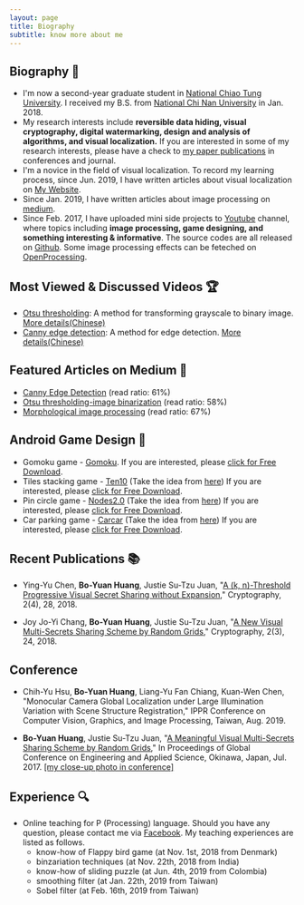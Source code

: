 ```yaml
---
layout: page
title: Biography
subtitle: know more about me
---
```

## Biography 🏃
- I'm now a second-year graduate student in [National Chiao Tung University](https://www.nctu.edu.tw/). I received my B.S. from [National Chi Nan University](https://www.ncnu.edu.tw/ncnuweb/) in Jan. 2018.
- My research interests include **reversible data hiding, visual cryptography, digital watermarking, design and analysis of algorithms, and visual localization.** If you are interested in some of my research interests, please have a check to [my paper publications](https://hbyacademic.github.io/HBY/publications/) in conferences and journal.
- I'm a novice in the field of visual localization. To record my learning process, since Jun. 2019, I have written articles about visual localization on [My Website](https://hbyacademic.github.io/HBY/). 
- Since Jan. 2019, I have written articles about image processing on [medium](https://medium.com/@hbyacademic).
- Since Feb. 2017, I have uploaded mini side projects to [Youtube](https://www.youtube.com/channel/UCmVQun_KSwvPnRBDWSX8gRw/featured) channel, where topics including **image processing, game designing, and something interesting & informative**. The source codes are all released on [Github](https://github.com/hbyacademic). Some image processing effects can be feteched on [OpenProcessing](https://www.openprocessing.org/user/183031#sketches).

## Most Viewed & Discussed Videos 🏆
- [Otsu thresholding](https://www.youtube.com/watch?v=Ofi1Fn18YLc): A method for transforming grayscale to binary image.
    [More details(Chinese)](http://idiot3838.pixnet.net/blog/post/193557941)  
- [Canny edge detection](https://www.youtube.com/watch?v=PtSgA19sC5g): A method for edge detection.
    [More details(Chinese)](http://idiot3838.pixnet.net/blog/post/194161931)
    
## Featured Articles on Medium 📝
- [Canny Edge Detection](https://link.medium.com/m5NWuctkPT) (read ratio: 61%)
- [Otsu thresholding-image binarization](https://link.medium.com/mbpzQNCkPT) (read ratio: 58%)
- [Morphological image processing](https://link.medium.com/I9R0YPIkPT) (read ratio: 67%)

## Android Game Design 🎰
- Gomoku game - [Gomoku](https://www.youtube.com/watch?v=txSBV9NB2jY&list=PLrJ7yjuOYajyP0xfXO_o5Yeg5oD166rHy&index=2). If you are interested, please [click for Free Download](https://drive.google.com/file/d/1hlP6hGWQr4xCbWzoDb1qyCyaR0A1jN_L/view?usp=drivesdk&fbclid=IwAR0duTs0Jfvd7oOs42axEvpj5Im-CM0x7eMwGX9kPpE4gnwpW4WwNRK1BSU).
- Tiles stacking game - [Ten10](https://www.youtube.com/watch?v=-c3Kcaj54Ik&list=PLrJ7yjuOYajyP0xfXO_o5Yeg5oD166rHy&index=1) (Take the idea from [here](http://twenty.frenchguys.net/)) If you are interested, please [click for Free Download](https://drive.google.com/file/d/1jQRHxUpcWNspix_fs3SknCq02-IrjFMg/view?fbclid=IwAR2jkrvg2wLUjjrJ6wgndkns92t5_6lz7U4-9z_iWoFpWIDbQavTKagAXuk).
- Pin circle game - [Nodes2.0](https://www.youtube.com/watch?v=lVMKEyO-cZs&list=PLrJ7yjuOYajyP0xfXO_o5Yeg5oD166rHy) (Take the idea from  [here](https://m.apkpure.com/pin-circle/com.litegames.aa)) If you are interested, please [click for Free Download](https://drive.google.com/file/d/1Weo9Gd6VaTQPfDbdI2TAYokygj6gnUVT/view?usp=drivesdk).
- Car parking game - [Carcar](https://youtu.be/i7J1B65YnUo) (Take the idea from [here](http://www.agame.com/games/parking)) If you are interested, please [click for Free Download](https://drive.google.com/file/d/1UkwzUiE0oogYWNQZtJ3lxvqfBQYaF1HX/view?usp=drivesdk).

## Recent Publications 📚
- Ying-Yu Chen, **Bo-Yuan Huang**, Justie Su-Tzu Juan, "[A (k, n)-Threshold Progressive Visual Secret Sharing without Expansion](https://www.mdpi.com/2410-387X/2/4/28)," Cryptography, 2(4), 28, 2018.

- Joy Jo-Yi Chang, **Bo-Yuan Huang**, Justie Su-Tzu Juan, "[A New Visual Multi-Secrets Sharing Scheme by Random Grids](https://www.mdpi.com/2410-387X/2/3/24)," Cryptography, 2(3), 24, 2018.

## Conference
- Chih-Yu Hsu, **Bo-Yuan Huang**, Liang-Yu Fan Chiang, Kuan-Wen Chen, "Monocular Camera Global Localization under Large Illumination Variation with Scene Structure Registration," IPPR Conference on Computer Vision, Graphics, and Image Processing, Taiwan, Aug. 2019.

-  **Bo-Yuan Huang**, Justie Su-Tzu Juan, "[A Meaningful Visual Multi-Secrets Sharing Scheme by Random Grids](https://github.com/hbyacademic/HBY/blob/master/_posts/GCEAS0059.pdf)," In Proceedings of Global Conference on Engineering and Applied Science, Okinawa, Japan, Jul. 2017.  [[my close-up photo in conference]](https://www.facebook.com/higher.education.forum/photos/a.1557668754257321/1557675207590009/?type=3&theater)

## Experience 🔍
- Online teaching for P (Processing) language. Should you have any question, please contact me via [Facebook](https://www.facebook.com/HBY.academic). My teaching experiences are listed as follows.  
   - know-how of Flappy bird game (at Nov. 1st, 2018 from Denmark)
   - binzariation techniques (at Nov. 22th, 2018 from India)
   - know-how of sliding puzzle (at Jun. 4th, 2019 from Colombia) 
   - smoothing filter (at Jan. 22th, 2019 from Taiwan)
   - Sobel filter (at Feb. 16th, 2019 from Taiwan)
